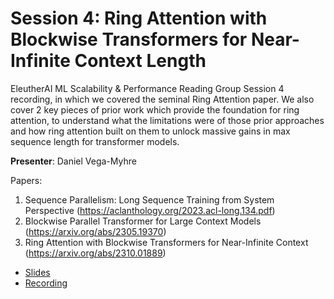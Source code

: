 # Session 4: Ring Attention with Blockwise Transformers for Near-Infinite Context Length

EleutherAI ML Scalability & Performance Reading Group Session 4 recording, in which we covered the seminal Ring Attention paper. We also cover 2 key pieces of prior work which provide the foundation for ring attention, to understand what the limitations were of those prior approaches and how ring attention built on them to unlock massive gains in max sequence length for transformer models.

**Presenter**: Daniel Vega-Myhre

Papers:
1. Sequence Parallelism: Long Sequence Training from System Perspective (https://aclanthology.org/2023.acl-long.134.pdf)
2. Blockwise Parallel Transformer for Large Context Models (https://arxiv.org/abs/2305.19370)
3. Ring Attention with Blockwise Transformers for Near-Infinite Context (https://arxiv.org/abs/2310.01889)

- [Slides](https://docs.google.com/presentation/d/1mQQJf_aFqKUewRM97d0xAQQrGLmsnMQIjmO_dovYlWs/edit?usp=sharing)
- [Recording](https://youtu.be/fC9L8J7dVFI?si=3pfS2C3p0hTUDX5y)
